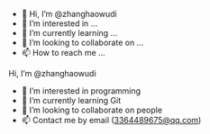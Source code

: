 - 👋 Hi, I’m @zhanghaowudi
- 👀 I’m interested in ...
- 🌱 I’m currently learning ...
- 💞️ I’m looking to collaborate on ...
- 📫 How to reach me ...

<!---
zhanghaowudi/zhanghaowudi is a ✨ special ✨ repository because its `README.md` (this file) appears on your GitHub profile.
You can click the Preview link to take a look at your changes.
--->
Hi, I’m @zhanghaowudi
- 👀 I’m interested in programming 
- 🌱 I’m currently learning Git
- 💞️ I’m looking to collaborate on people
- 📫 Contact me by email (3364489675@qq.com)
